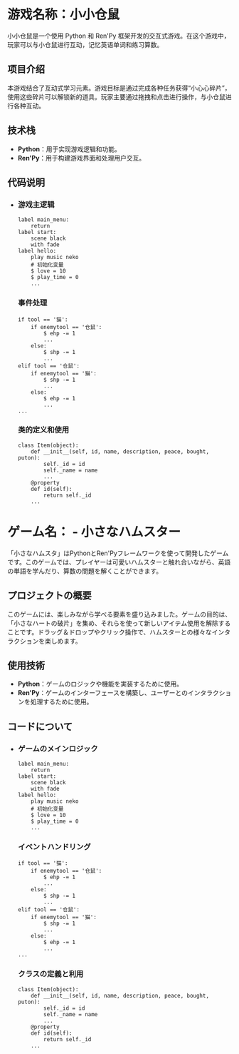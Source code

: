 # 游戏名称：小小仓鼠

小小仓鼠是一个使用 Python 和 Ren'Py 框架开发的交互式游戏。在这个游戏中，玩家可以与小仓鼠进行互动，记忆英语单词和练习算数。

## 项目介绍

本游戏结合了互动式学习元素。游戏目标是通过完成各种任务获得“小心心碎片”，使用这些碎片可以解锁新的道具。玩家主要通过拖拽和点击进行操作，与小仓鼠进行各种互动。

## 技术栈

- **Python**：用于实现游戏逻辑和功能。
- **Ren'Py**：用于构建游戏界面和处理用户交互。

## 代码说明

- ### 游戏主逻辑

  ```
  label main_menu:
      return
  label start:
      scene black
      with fade
  label hello:
      play music neko
      # 初始化变量
      $ love = 10
      $ play_time = 0
      ...
  ```

  ### 事件处理

  ```
  if tool == '猫':
      if enemytool == '仓鼠':
          $ ehp -= 1
          ...
      else:
          $ shp -= 1
          ...
  elif tool == '仓鼠':
      if enemytool == '猫':
          $ shp -= 1
          ...
      else:
          $ ehp -= 1
          ...
  ...
  ```

  ### 类的定义和使用

  ```
  class Item(object):
      def __init__(self, id, name, description, peace, bought, puton):
          self._id = id
          self._name = name
          ...
      @property
      def id(self):
          return self._id
      ...
  ```  

# ゲーム名： - 小さなハムスター

「小さなハムスタ」はPythonとRen'Pyフレームワークを使って開発したゲームです。このゲームでは、プレイヤーは可愛いハムスターと触れ合いながら、英語の単語を学んだり、算数の問題を解くことができます。

## プロジェクトの概要

このゲームには、楽しみながら学べる要素を盛り込みました。ゲームの目的は、「小さなハートの破片」を集め、それらを使って新しいアイテム使用を解除することです。ドラッグ＆ドロップやクリック操作で、ハムスターとの様々なインタラクションを楽しめます。

## 使用技術

- **Python**：ゲームのロジックや機能を実装するために使用。
- **Ren'Py**：ゲームのインターフェースを構築し、ユーザーとのインタラクションを処理するために使用。

## コードについて

- ### ゲームのメインロジック

  ```
  label main_menu:
      return
  label start:
      scene black
      with fade
  label hello:
      play music neko
      # 初始化变量
      $ love = 10
      $ play_time = 0
      ...
  ```

  ### イベントハンドリング

  ```
  if tool == '猫':
      if enemytool == '仓鼠':
          $ ehp -= 1
          ...
      else:
          $ shp -= 1
          ...
  elif tool == '仓鼠':
      if enemytool == '猫':
          $ shp -= 1
          ...
      else:
          $ ehp -= 1
          ...
  ...
  ```

  ### **クラスの定義と利用**

  ```
  class Item(object):
      def __init__(self, id, name, description, peace, bought, puton):
          self._id = id
          self._name = name
          ...
      @property
      def id(self):
          return self._id
      ...
  ```
